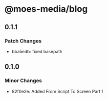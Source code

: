 # @moes-media/blog

## 0.1.1

### Patch Changes

- bba5edb: fixed basepath

## 0.1.0

### Minor Changes

- 82f0e2e: Added From Script To Screen Part 1
